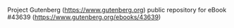 Project Gutenberg (https://www.gutenberg.org) public repository for eBook #43639 (https://www.gutenberg.org/ebooks/43639)
